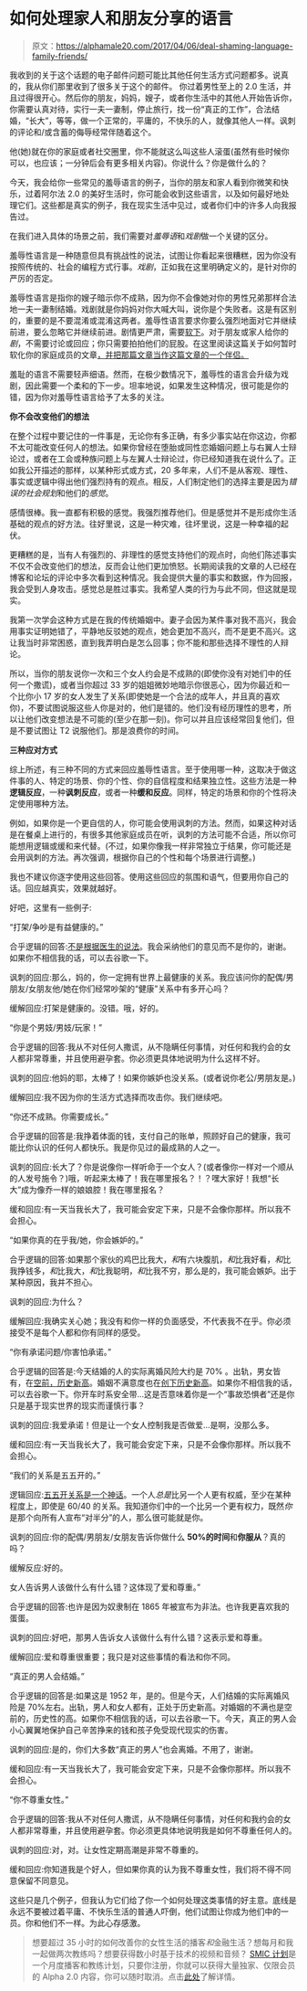 # 如何处理家人和朋友分享的语言

> 原文：<https://alphamale20.com/2017/04/06/deal-shaming-language-family-friends/>

我收到的关于这个话题的电子邮件问题可能比其他任何生活方式问题都多。说真的，我从你们那里收到了很多关于这个的邮件。 你过着男性至上的 2.0 生活，并且过得很开心。然后你的朋友，妈妈，嫂子，或者你生活中的其他人开始告诉你，你需要认真对待，实行一夫一妻制，停止旅行，找一份“真正的工作”，合法结婚，“长大”，等等，做一个正常的，平庸的，不快乐的人，就像其他人一样。讽刺的评论和/或含蓄的侮辱经常伴随着这个。

他(她)就在你的家庭或者社交圈里，你不能就这么叫这些人滚蛋(虽然有些时候你可以，也应该；一分钟后会有更多相关内容)。你说什么？你是做什么的？

今天，我会给你一些常见的羞辱语言的例子，当你的朋友和家人看到你微笑和快乐，过着阿尔法 2.0 的美好生活时，你可能会收到这些语言，以及如何最好地处理它们。这些都是真实的例子，我在现实生活中见过，或者你们中的许多人向我报告过。

在我们进入具体的场景之前，我们需要对*羞辱语*和*戏剧*做一个关键的区分。

羞辱性语言是一种随意但具有挑战性的说法，试图让你看起来很糟糕，因为你没有按照传统的、社会的编程方式行事。*戏剧*，正如我在这里明确定义的，是针对你的严厉的否定。

羞辱性语言是指你的嫂子暗示你不成熟，因为你不会像她对你的男性兄弟那样合法地一夫一妻制结婚。戏剧就是你妈妈对你大喊大叫，说你是个失败者。这是有区别的，重要的是不要混淆或混淆这两者。羞辱性语言要求你要么强烈地面对它并继续前进，要么忽略它并继续前进。剧情更严肃，需要[软下](https://blackdragonblog.com/glossary/#soft_next)。对于朋友或家人给你的*剧*，不需要讨论或回应；你只需要拍拍他们的屁股。在这里阅读这篇关于如何暂时软化你的家庭成员的文章[，并把那篇文章当作这篇文章的一个伴侣。](https://blackdragonblog.com/2016/09/19/deal-problematic-family-members/)

羞耻的语言不需要轻声细语。然而，在极少数情况下，羞辱性的语言会升级为戏剧，因此需要一个柔和的下一步。坦率地说，如果发生这种情况，很可能是你的错，因为你对羞辱性语言给予了太多的关注。

**你不会改变他们的想法**

在整个过程中要记住的一件事是，无论你有多正确，有多少事实站在你这边，你都不太可能改变任何人的想法。如果你曾经在堕胎或同性恋婚姻问题上与右翼人士辩论过，或者在工会或种族问题上与左翼人士辩论过，你已经知道我在说什么了。正如我公开描述的那样，以某种形式或方式，20 多年来，人们不是从客观、理性、事实或逻辑中得出他们强烈持有的观点。相反，人们制定他们的选择主要是因为*错误的社会规划*和他们的*感觉*。

感情很棒。我一直都有积极的感觉。我强烈推荐他们。但是感觉并不是形成你生活基础的观点的好方法。往好里说，这是一种灾难，往坏里说，这是一种幸福的起伏。

更糟糕的是，当有人有强烈的、非理性的感觉支持他们的观点时，向他们陈述事实不仅不会改变他们的想法，反而会让他们更加愤怒。长期阅读我的文章的人已经在博客和论坛的评论中多次看到这种情况。我会提供大量的事实和数据，作为回报，我会受到人身攻击。感觉总是胜过事实。我希望人类的行为与此不同，但这就是现实。

我第一次学会这种方式是在我的传统婚姻中。妻子会因为某件事对我不高兴，我会用事实证明她错了，平静地反驳她的观点，她会更加不高兴，而不是更不高兴。这让我当时非常困惑，直到我弄明白是怎么回事；你不能和那些选择不理性的人辩论。

所以，当你的朋友说你一次和三个女人约会是不成熟的(即使你没有对她们中的任何一个撒谎)，或者当你超过 33 岁的姐姐微妙地暗示你很恶心，因为你最近和一个比你小 17 岁的女人发生了关系(即使她是一个合法的成年人，并且真的喜欢你)，不要试图说服这些人你是对的，他们是错的。他们没有经历理性的思考，所以让他们改变想法是不可能的(至少在那一刻)。你可以并且应该经常回复他们，但是不要试图让 T2 说服他们。那是浪费你的时间。

**三种应对方式**

综上所述，有三种不同的方式来回应羞辱性语言。至于使用哪一种，这取决于做这件事的人、特定的场景、你的个性、你的自信程度和结果独立性。这些方法是一种**逻辑反应**，一种**讽刺反应**，或者一种**缓和反应**。同样，特定的场景和你的个性将决定使用哪种方法。

例如，如果你是一个更自信的人，你可能会使用讽刺的方法。然而，如果这种对话是在餐桌上进行的，有很多其他家庭成员在听，讽刺的方法可能不合适，所以你可能想用逻辑或缓和来代替。(不过，如果你像我一样非常独立于结果，你可能还是会用讽刺的方法。再次强调，根据你自己的个性和每个场景进行调整。)

我也不建议你逐字使用这些回答。使用这些回应的氛围和语气，但要用你自己的话。回应越真实，效果就越好。

好吧，这里有一些例子:

“打架/争吵是有益健康的。”

合乎逻辑的回答:[不是根据医生的说法](http://www.everydayhealth.com/news/ways-anger-ruining-your-health/)。我会采纳他们的意见而不是你的，谢谢。如果你不相信我的话，可以去谷歌一下。

讽刺的回应:那么，妈的，你一定拥有世界上最健康的关系。我应该问你的配偶/男朋友/女朋友他/她在你们经常吵架的“健康”关系中有多开心吗？

缓解回应:打架是健康的。没错。哦，好的。

“你是个男妓/男妓/玩家！”

合乎逻辑的回答:我从不对任何人撒谎，从不隐瞒任何事情，对任何和我约会的女人都非常尊重，并且使用避孕套。你必须更具体地说明为什么这样不好。

讽刺的回应:他妈的耶，太棒了！如果你嫉妒也没关系。(或者说你老公/男朋友是。)

缓解回应:我不因为你的生活方式选择而攻击你。我们继续吧。

“你还不成熟。你需要成长。”

合乎逻辑的回答是:我挣着体面的钱，支付自己的账单，照顾好自己的健康，我可能比你认识的任何人都快乐。我是你见过的最成熟的人之一。

讽刺的回应:长大了？你是说像你一样听命于一个女人？(或者像你一样对一个顺从的人发号施令？)哦，听起来太棒了！我在哪里报名？！？嘿大家好！我想“长大”成为像乔一样的娘娘腔！我在哪里报名？

缓和回应:有一天当我长大了，我可能会安定下来，只是不会像你那样。所以我不会担心。

“如果你真的在乎我/她，你会嫉妒的。”

合乎逻辑的回答:如果那个家伙的鸡巴比我大，*和*有六块腹肌，*和*比我好看，*和*比我挣钱多，*和*比我大，*和*比我聪明，*和*比我不穷，那么是的，我可能会嫉妒。出于某种原因，我并不担心。

讽刺的回应:为什么？

缓解回应:我确实关心她；我没有和你一样的负面感受，不代表我不在乎。你必须接受不是每个人都和你有同样的感受。

“你有承诺问题/你害怕承诺。”

合乎逻辑的回答是:今天结婚的人的实际离婚风险大约是 70% 。出轨，男女皆有，在[空前，历史新高](https://blackdragonblog.com/2016/08/15/often-people-cheat-real-stats/)。婚姻不满意度也在[创下历史新高](https://blackdragonblog.com/2015/11/16/what-life-long-marriage-really-looks-like/)。如果你不相信我的话，可以去谷歌一下。你开车时系安全带...这是否意味着你是一个“事故恐惧者”还是你只是基于现实世界的现实而谨慎行事？

讽刺的回应:我爱承诺！但是让一个女人控制我是否做爱...是啊，没那么多。

缓和回应:有一天当我长大了，我可能会安定下来，只是不会像你那样。所以我不会担心。

“我们的关系是五五开的。”

逻辑回应:[五五开关系是一个神话](https://blackdragonblog.com/2011/08/19/the-myth-of-the-5050-relationship/)。一个人*总是*比另一个人更有权威，至少在某种程度上，即使是 60/40 的关系。我知道你们中的一个比另一个更有权力，既然*你*是那个向所有人宣布“对半分”的人，那么很可能就是你。

讽刺的回应:你的配偶/男朋友/女朋友告诉你做什么 **50%的时间**和**你服从**？真的吗？

缓解反应:好的。

女人告诉男人该做什么有什么错？这体现了爱和尊重。”

合乎逻辑的回答:也许是因为奴隶制在 1865 年被宣布为非法。也许我更喜欢我的蛋蛋。

讽刺的回应:好吧，那男人告诉女人该做什么有什么错？这表示爱和尊重。

缓解回应:爱和尊重很重要；我只是对这些事情的看法和你不同。

“真正的男人会结婚。”

合乎逻辑的回答是:如果这是 1952 年，是的。但是今天，人们结婚的实际离婚风险是 70%左右。出轨，男人和女人都有，正处于历史新高。对婚姻的不满也是空前的，历史性的高。如果你不相信我的话，可以去谷歌一下。今天，真正的男人会小心翼翼地保护自己辛苦挣来的钱和孩子免受现代现实的伤害。

讽刺的回应:是的，你们大多数“真正的男人”也会离婚。不用了，谢谢。

缓和回应:有一天当我长大了，我可能会安定下来，只是不会像你那样。所以我不会担心。

“你不尊重女性。”

合乎逻辑的回答:我从不对任何人撒谎，从不隐瞒任何事情，对任何和我约会的女人都非常尊重，并且使用避孕套。你必须更具体地说明我是如何不尊重任何人的。

讽刺的回应:对，对。让女性定期高潮是非常不尊重的。

缓和回应:你知道我是个好人，但如果你真的认为我不尊重女性，我们将不得不同意保留不同意见。

这些只是几个例子，但我认为它们给了你一个如何处理这类事情的好主意。底线是永远不要被过着平庸、不快乐生活的普通人吓倒，他们试图让你成为他们中的一员。你和他们不一样。为此心存感激。

> 想要超过 35 小时的如何改善你的女性生活的播客*和*金融生活？想每月和我一起做两次教练吗？想要获得数小时基于技术的视频和音频？ [SMIC 计划](https://alphamale20.kartra.com/page/vIL17)是一个月度播客和教练计划，只要你注册，你就可以获得大量独家、仅限会员的 Alpha 2.0 内容，你可以随时取消。点击[此处](https://alphamale20.kartra.com/page/vIL17)了解详情。
> 
> 